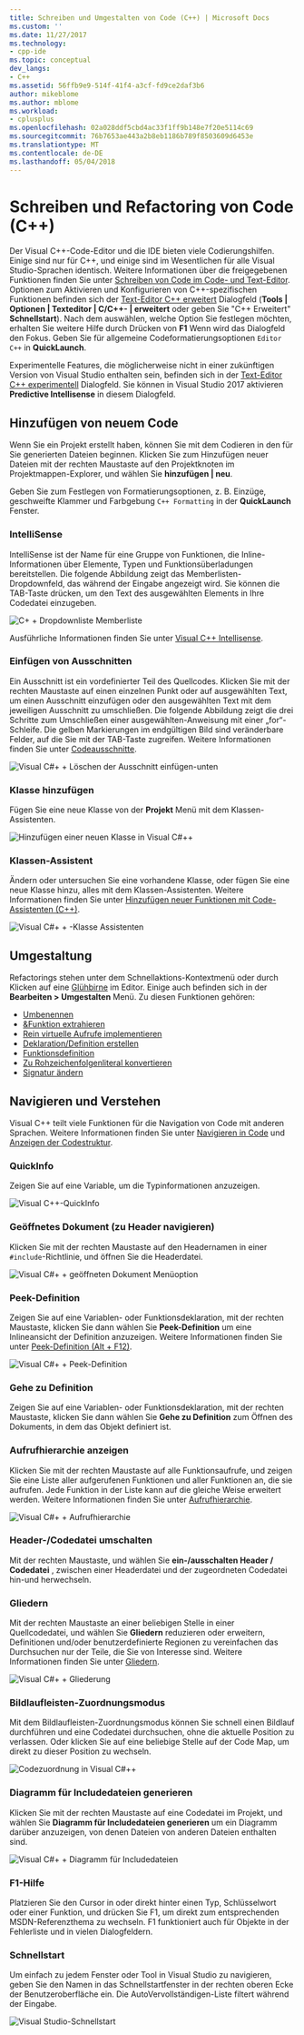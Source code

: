 ```yaml
---
title: Schreiben und Umgestalten von Code (C++) | Microsoft Docs
ms.custom: ''
ms.date: 11/27/2017
ms.technology:
- cpp-ide
ms.topic: conceptual
dev_langs:
- C++
ms.assetid: 56ffb9e9-514f-41f4-a3cf-fd9ce2daf3b6
author: mikeblome
ms.author: mblome
ms.workload:
- cplusplus
ms.openlocfilehash: 02a028ddf5cbd4ac33f1ff9b148e7f20e5114c69
ms.sourcegitcommit: 76b7653ae443a2b8eb1186b789f8503609d6453e
ms.translationtype: MT
ms.contentlocale: de-DE
ms.lasthandoff: 05/04/2018
---
```

# <a name="writing-and-refactoring-code-c"></a>Schreiben und Refactoring von Code (C++)

Der Visual C++-Code-Editor und die IDE bieten viele Codierungshilfen. Einige sind nur für C++, und einige sind im Wesentlichen für alle Visual Studio-Sprachen identisch. Weitere Informationen über die freigegebenen Funktionen finden Sie unter [Schreiben von Code im Code- und Text-Editor](/visualstudio/ide/writing-code-in-the-code-and-text-editor). Optionen zum Aktivieren und Konfigurieren von C++-spezifischen Funktionen befinden sich der [Text-Editor C++ erweitert](/visualstudio/ide/reference/options-text-editor-c-cpp-advanced) Dialogfeld (**Tools &#124; Optionen &#124; Texteditor &#124; C/C++- &#124; erweitert** oder geben Sie "C++ Erweitert" **Schnellstart**). Nach dem auswählen, welche Option Sie festlegen möchten, erhalten Sie weitere Hilfe durch Drücken von **F1** Wenn wird das Dialogfeld den Fokus. Geben Sie für allgemeine Codeformatierungsoptionen `Editor C++` in **QuickLaunch**.

Experimentelle Features, die möglicherweise nicht in einer zukünftigen Version von Visual Studio enthalten sein, befinden sich in der [Text-Editor C++ experimentell](/visualstudio/ide/reference/options-text-editor-c-cpp-experimental) Dialogfeld. Sie können in Visual Studio 2017 aktivieren **Predictive Intellisense** in diesem Dialogfeld.

## <a name="adding-new-code"></a>Hinzufügen von neuem Code

Wenn Sie ein Projekt erstellt haben, können Sie mit dem Codieren in den für Sie generierten Dateien beginnen. Klicken Sie zum Hinzufügen neuer Dateien mit der rechten Maustaste auf den Projektknoten im Projektmappen-Explorer, und wählen Sie **hinzufügen &#124; neu**.

Geben Sie zum Festlegen von Formatierungsoptionen, z. B. Einzüge, geschweifte Klammer und Farbgebung `C++ Formatting` in der **QuickLaunch** Fenster.

### <a name="intellisense"></a>IntelliSense

IntelliSense ist der Name für eine Gruppe von Funktionen, die Inline-Informationen über Elemente, Typen und Funktionsüberladungen bereitstellen. Die folgende Abbildung zeigt das Memberlisten-Dropdownfeld, das während der Eingabe angezeigt wird. Sie können die TAB-Taste drücken, um den Text des ausgewählten Elements in Ihre Codedatei einzugeben.

![C&#43; &#43; Dropdownliste Memberliste](../ide/media/vs2015_cpp_statement_completion.png "vs2015_cpp_statement_completion")

Ausführliche Informationen finden Sie unter [Visual C++ Intellisense](/visualstudio/ide/visual-cpp-intellisense).

### <a name="insert-snippets"></a>Einfügen von Ausschnitten

Ein Ausschnitt ist ein vordefinierter Teil des Quellcodes. Klicken Sie mit der rechten Maustaste auf einen einzelnen Punkt oder auf ausgewählten Text, um einen Ausschnitt einzufügen oder den ausgewählten Text mit dem jeweiligen Ausschnitt zu umschließen. Die folgende Abbildung zeigt die drei Schritte zum Umschließen einer ausgewählten-Anweisung mit einer „for“-Schleife. Die gelben Markierungen im endgültigen Bild sind veränderbare Felder, auf die Sie mit der TAB-Taste zugreifen. Weitere Informationen finden Sie unter [Codeausschnitte](/visualstudio/ide/code-snippets).

![Visual C#&#43; &#43; Löschen der Ausschnitt einfügen&#45;unten](../ide/media/vs2015_cpp_surround_with.png "vs2015_cpp_surround_with")

### <a name="add-class"></a>Klasse hinzufügen

Fügen Sie eine neue Klasse von der **Projekt** Menü mit dem Klassen-Assistenten.

![Hinzufügen einer neuen Klasse in Visual C#&#43;&#43;](../ide/media/vs2015_cpp_add_class.png "vs2015_cpp_add_class")

### <a name="class-wizard"></a>Klassen-Assistent

Ändern oder untersuchen Sie eine vorhandene Klasse, oder fügen Sie eine neue Klasse hinzu, alles mit dem Klassen-Assistenten. Weitere Informationen finden Sie unter [Hinzufügen neuer Funktionen mit Code-Assistenten (C++)](../ide/adding-functionality-with-code-wizards-cpp.md).

![Visual C#&#43; &#43; -Klasse Assistenten](../ide/media/vs2015_cpp_class_wizard.png "vs2015_cpp_class_wizard")

## <a name="refactoring"></a>Umgestaltung

Refactorings stehen unter dem Schnellaktions-Kontextmenü oder durch Klicken auf eine [Glühbirne](/visualstudio/ide/perform-quick-actions-with-light-bulbs) im Editor.  Einige auch befinden sich in der **Bearbeiten > Umgestalten** Menü.  Zu diesen Funktionen gehören:

* [Umbenennen](refactoring/rename.md)
* [&Funktion extrahieren](refactoring/extract-function.md)
* [Rein virtuelle Aufrufe implementieren](refactoring/implement-pure-virtuals.md)
* [Deklaration/Definition erstellen](refactoring/create-declaration-definition.md)
* [Funktionsdefinition](refactoring/move-definition-location.md)
* [Zu Rohzeichenfolgenliteral konvertieren](refactoring/convert-to-raw-string-literal.md)
* [Signatur ändern](refactoring/change-signature.md)

## <a name="navigate-and-understand"></a>Navigieren und Verstehen

Visual C++ teilt viele Funktionen für die Navigation von Code mit anderen Sprachen. Weitere Informationen finden Sie unter [Navigieren in Code](/visualstudio/ide/navigating-code) und [Anzeigen der Codestruktur](/visualstudio/ide/viewing-the-structure-of-code).

### <a name="quickinfo"></a>QuickInfo

Zeigen Sie auf eine Variable, um die Typinformationen anzuzeigen.

![Visual C&#43;&#43;-QuickInfo](../ide/media/vs2015_cpp_quickinfo.png "vs2015_cpp_quickInfo")

### <a name="open-document-navigate-to-header"></a>Geöffnetes Dokument (zu Header navigieren)

Klicken Sie mit der rechten Maustaste auf den Headernamen in einer `#include`-Richtlinie, und öffnen Sie die Headerdatei.

![Visual C#&#43; &#43; geöffneten Dokument Menüoption](../ide/media/vs2015_cpp_open_document.png "vs2015_cpp_open_document")

### <a name="peek-definition"></a>Peek-Definition

Zeigen Sie auf eine Variablen- oder Funktionsdeklaration, mit der rechten Maustaste, klicken Sie dann wählen Sie **Peek-Definition** um eine Inlineansicht der Definition anzuzeigen. Weitere Informationen finden Sie unter [Peek-Definition (Alt + F12)](/visualstudio/ide/how-to-view-and-edit-code-by-using-peek-definition-alt-plus-f12).

![Visual C#&#43; &#43; Peek-Definition](../ide/media/vs2015_cpp_peek_definition.png "vs2015_cpp_peek_definition")

### <a name="go-to-definition"></a>Gehe zu Definition

Zeigen Sie auf eine Variablen- oder Funktionsdeklaration, mit der rechten Maustaste, klicken Sie dann wählen Sie **Gehe zu Definition** zum Öffnen des Dokuments, in dem das Objekt definiert ist.

### <a name="view-call-hierarchy"></a>Aufrufhierarchie anzeigen

Klicken Sie mit der rechten Maustaste auf alle Funktionsaufrufe, und zeigen Sie eine Liste aller aufgerufenen Funktionen und aller Funktionen an, die sie aufrufen. Jede Funktion in der Liste kann auf die gleiche Weise erweitert werden. Weitere Informationen finden Sie unter [Aufrufhierarchie](/visualstudio/ide/reference/call-hierarchy).

![Visual C#&#43; &#43; Aufrufhierarchie](../ide/media/vs2015_cpp_call_hierarchy.png "vs2015_cpp_call_hierarchy")

### <a name="toggle-header--code-file"></a>Header-/Codedatei umschalten

Mit der rechten Maustaste, und wählen Sie **ein-/ausschalten Header / Codedatei** , zwischen einer Headerdatei und der zugeordneten Codedatei hin-und herwechseln.

### <a name="outlining"></a>Gliedern

Mit der rechten Maustaste an einer beliebigen Stelle in einer Quellcodedatei, und wählen Sie **Gliedern** reduzieren oder erweitern, Definitionen und/oder benutzerdefinierte Regionen zu vereinfachen das Durchsuchen nur der Teile, die Sie von Interesse sind. Weitere Informationen finden Sie unter [Gliedern](/visualstudio/ide/outlining).

![Visual C#&#43; &#43; Gliederung](../ide/media/vs2015_cpp_outlining.png "vs2015_cpp_outlining")

### <a name="scroll-bar-map-mode"></a>Bildlaufleisten-Zuordnungsmodus

Mit dem Bildlaufleisten-Zuordnungsmodus können Sie schnell einen Bildlauf durchführen und eine Codedatei durchsuchen, ohne die aktuelle Position zu verlassen. Oder klicken Sie auf eine beliebige Stelle auf der Code Map, um direkt zu dieser Position zu wechseln.

![Codezuordnung in Visual C#&#43;&#43;](../ide/media/vs2015_cpp_code_map.png "vs2015_cpp_code_map")

### <a name="generate-graph-of-include-files"></a>Diagramm für Includedateien generieren

Klicken Sie mit der rechten Maustaste auf eine Codedatei im Projekt, und wählen Sie **Diagramm für Includedateien generieren** um ein Diagramm darüber anzuzeigen, von denen Dateien von anderen Dateien enthalten sind.

![Visual C#&#43; &#43; Diagramm für Includedateien](../ide/media/vs2015_cpp_include_graph.png "vs2015_cpp_include_graph")

### <a name="f1-help"></a>F1-Hilfe

Platzieren Sie den Cursor in oder direkt hinter einen Typ, Schlüsselwort oder einer Funktion, und drücken Sie F1, um direkt zum entsprechenden MSDN-Referenzthema zu wechseln. F1 funktioniert auch für Objekte in der Fehlerliste und in vielen Dialogfeldern.

### <a name="quick-launch"></a>Schnellstart

Um einfach zu jedem Fenster oder Tool in Visual Studio zu navigieren, geben Sie den Namen in das Schnellstartfenster in der rechten oberen Ecke der Benutzeroberfläche ein. Die AutoVervollständigen-Liste filtert während der Eingabe.

![Visual Studio-Schnellstart](../ide/media/vs2015_cpp_quick_launch.png "vs2015_cpp_quick_launch")
